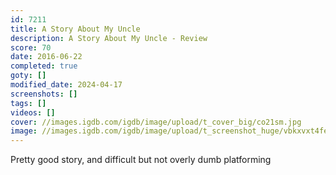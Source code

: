 ```yaml
---
id: 7211
title: A Story About My Uncle
description: A Story About My Uncle - Review
score: 70
date: 2016-06-22
completed: true
goty: []
modified_date: 2024-04-17
screenshots: []
tags: []
videos: []
cover: //images.igdb.com/igdb/image/upload/t_cover_big/co21sm.jpg
image: //images.igdb.com/igdb/image/upload/t_screenshot_huge/vbkxvxt4fexkne4pfsf8.jpg
---
```

Pretty good story, and difficult but not overly dumb platforming